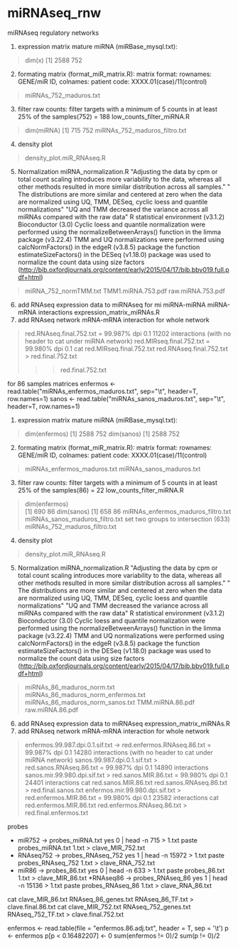 # miRNAseq_rnw
miRNAseq regulatory networks


1. expression matrix mature miRNA (miRBase_mysql.txt):
> dim(x)
[1] 2588  752
2. formating matrix (format_miR_matrix.R):
matrix format: rownames: GENE/miR ID, colnames: patient code: XXXX.01(case)/11(control)
> miRNAs_752_maduros.txt
3. filter raw counts: filter targets with a minimum of  5  counts  in  at  least  25%  of  the  samples(752) = 188
low_counts_filter_miRNA.R
 > dim(miRNA)
 [1] 715 752
miRNAs_752_maduros_filtro.txt
4. density plot
> density_plot.miR_RNAseq.R
5. Normalization
miRNA_normalization.R
"Adjusting  the data by cpm or total count scaling introduces more variability to
the  data,  whereas  all  other  methods  resulted  in  more  similar
distribution  across  all  samples."
" The distributions are more similar and centered
at zero when the data are normalized using UQ, TMM, DESeq,
cyclic loess and quantile normalizations"
"UQ  and  TMM  decreased  the  variance  across  all miRNAs compared with the raw data"
R statistical environment (v3.1.2)
Bioconductor  (3.0)
Cyclic loess and quantile normalization were performed using  the normalizeBetweenArrays() function  in  the  limma package (v3.22.4)
TMM and UQ normalizations were performed using calcNormFactors() in the edgeR (v3.8.5) package
the  function estimateSizeFactors() in  the  DESeq (v1.18.0) package was used to normalize the count data using size
factors 
(http://bib.oxfordjournals.org/content/early/2015/04/17/bib.bbv019.full.pdf+html)
> miRNA_752_normTMM.txt
> TMM1.miRNA.753.pdf
> raw.miRNA.753.pdf
6. add RNAseq expression data to miRNAseq for mi miRNA-miRNA miRNA-mRNA interactions
expression_matrix_miRNAs.R
7. add RNAseq network mRNA-mRNA interaction for whole network
> red.RNAseq.final.752.txt = 99.987% dpi 0.1 11202 interactions (with no header to cat under miRNA network)
> red.MIRseq.final.752.txt = 99.980% dpi 0.1 
cat red.MIRseq.final.752.txt red.RNAseq.final.752.txt > red.final.752.txt
>>> red.final.752.txt

for 86 samples matrices
enfermos <- read.table("miRNAs_enfermos_maduros.txt", sep="\t", header=T, row.names=1)
sanos <- read.table("miRNAs_sanos_maduros.txt", sep="\t", header=T, row.names=1)
1. expression matrix mature miRNA (miRBase_mysql.txt):
> dim(enfermos)
[1] 2588  752
> dim(sanos)
[1] 2588  752
2. formating matrix (format_miR_matrix.R):
matrix format: rownames: GENE/miR ID, colnames: patient code: XXXX.01(case)/11(control)
> miRNAs_enfermos_maduros.txt
> miRNAs_sanos_maduros.txt
3. filter raw counts: filter targets with a minimum of  5  counts  in  at  least  25%  of  the  samples(86) = 22
low_counts_filter_miRNA.R
> dim(enfermos)                                                                                                                       
[1] 690  86
> dim(sanos)
[1] 658  86
> miRNAs_enfermos_maduros_filtro.txt
> miRNAs_sanos_maduros_filtro.txt
set two groups to intersection (633)
miRNAs_752_maduros_filtro.txt
4. density plot
> density_plot.miR_RNAseq.R
5. Normalization
miRNA_normalization.R
"Adjusting  the data by cpm or total count scaling introduces more variability to
the  data,  whereas  all  other  methods  resulted  in  more  similar
distribution  across  all  samples."
" The distributions are more similar and centered
at zero when the data are normalized using UQ, TMM, DESeq,
cyclic loess and quantile normalizations"
"UQ  and  TMM  decreased  the  variance  across  all miRNAs compared with the raw data"
R statistical environment (v3.1.2)
Bioconductor  (3.0)
Cyclic loess and quantile normalization were performed using  the normalizeBetweenArrays() function  in  the  limma package (v3.22.4)
TMM and UQ normalizations were performed using calcNormFactors() in the edgeR (v3.8.5) package
the  function estimateSizeFactors() in  the  DESeq (v1.18.0) package was used to normalize the count data using size
factors 
(http://bib.oxfordjournals.org/content/early/2015/04/17/bib.bbv019.full.pdf+html)
> miRNAs_86_maduros_norm.txt
> miRNAs_86_maduros_norm_enfermos.txt
> miRNAs_86_maduros_norm_sanos.txt
> TMM.miRNA.86.pdf
> raw.miRNA.86.pdf
6. add RNAseq expression data to miRNAseq
expression_matrix_miRNAs.R
7. add RNAseq network mRNA-mRNA interaction for whole network
> enfermos.99.987.dpi.0.1.sif.txt -> red.enfermos.RNAseq.86.txt = 99.987% dpi 0.1 14280 interactions (with no header to cat under miRNA network)
> sanos.99.987.dpi.0.1.sif.txt > red.sanos.RNAseq.86.txt = 99.987% dpi 0.1 14890 interactions
> sanos.mir.99.980.dpi.sif.txt > red.sanos.MIR.86.txt = 99.980% dpi 0.1 24401 interactions
cat red.sanos.MIR.86.txt red.sanos.RNAseq.86.txt > red.final.sanos.txt
> enfermos.mir.99.980.dpi.sif.txt > red.enfermos.MIR.86.txt = 99.980% dpi 0.1 23582 interactions
cat red.enfermos.MIR.86.txt red.enfermos.RNAseq.86.txt > red.final.enfermos.txt

probes
* miR752 -> probes_miRNA.txt
yes 0 | head -n 715 > 1.txt
paste probes_miRNA.txt 1.txt > clave_MIR_752.txt
* RNAseq752 -> probes_RNAseq_752
yes 1 | head -n 15972 > 1.txt
paste probes_RNAseq_752 1.txt > clave_RNA_752.txt
* miR86 -> probes_86.txt
yes 0 | head -n 633 > 1.txt
paste probes_86.txt 1.txt > clave_MIR_86.txt
*RNAseq86 -> probes_RNAseq_86
yes 1 | head -n 15136 > 1.txt
paste probes_RNAseq_86 1.txt > clave_RNA_86.txt

cat clave_MIR_86.txt RNAseq_86_genes.txt RNAseq_86_TF.txt > clave.final.86.txt
cat clave_MIR_752.txt RNAseq_752_genes.txt RNAseq_752_TF.txt > clave.final.752.txt

enfermos <- read.table(file = "enfermos.86.adj.txt", header = T, sep = '\t')
p <- enfermos
p[p < 0.16482207] <- 0
sum(enfermos != 0)/2
sum(p != 0)/2

